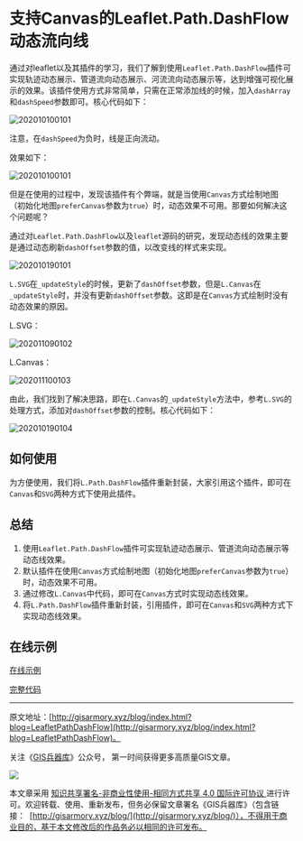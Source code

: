 # 支持Canvas的Leaflet.Path.DashFlow动态流向线
通过对leaflet以及其插件的学习，我们了解到使用`Leaflet.Path.DashFlow`插件可实现轨迹动态展示、管道流向动态展示、河流流向动态展示等，达到增强可视化展示的效果。该插件使用方式非常简单，只需在正常添加线的时候，加入`dashArray`和`dashSpeed`参数即可。核心代码如下：

![202010100101](http://blogimage.gisarmory.xyz/202010100101.png)

注意，在`dashSpeed`为负时，线是正向流动。

效果如下：

![202010100101](http://blogimage.gisarmory.xyz/202010100101.gif)

但是在使用的过程中，发现该插件有个弊端，就是当使用`Canvas`方式绘制地图（初始化地图`preferCanvas`参数为`true`）时，动态效果不可用。那要如何解决这个问题呢？

通过对`Leaflet.Path.DashFlow`以及`leaflet`源码的研究，发现动态线的效果主要是通过动态刷新`dashOffset`参数的值，以改变线的样式来实现。

![202010190101](https://blogimage.gisarmory.xyz/202010190101.png)

`L.SVG`在`_updateStyle`的时候，更新了`dashOffset`参数，但是`L.Canvas`在`_updateStyle`时，并没有更新`dashOffset`参数。这即是在`Canvas`方式绘制时没有动态效果的原因。

L.SVG：

![202011090102](https://blogimage.gisarmory.xyz/202011090102.png)

L.Canvas：

![202011100103](https://blogimage.gisarmory.xyz/202011100103.png)

由此，我们找到了解决思路，即在`L.Canvas`的`_updateStyle`方法中，参考`L.SVG`的处理方式，添加对`dashOffset`参数的控制。核心代码如下：

![202010190104](https://blogimage.gisarmory.xyz/202010190104.png)

## 如何使用

为方便使用，我们将`L.Path.DashFlow`插件重新封装，大家引用这个插件，即可在`Canvas`和`SVG`两种方式下使用此插件。



## 总结

1. 使用`Leaflet.Path.DashFlow`插件可实现轨迹动态展示、管道流向动态展示等动态线效果。
2. 默认插件在使用`Canvas`方式绘制地图（初始化地图`preferCanvas`参数为`true`）时，动态效果不可用。
3. 通过修改`L.Canvas`中代码，即可在`Canvas`方式时实现动态线效果。
4. 将`L.Path.DashFlow`插件重新封装，引用插件，即可在`Canvas`和`SVG`两种方式下实现动态线效果。

## 在线示例

[在线示例](
http://gisarmory.xyz/blog/index.html?demo=LeafletPathDashFlow)

[完整代码](
http://gisarmory.xyz/blog/index.html?source=LeafletPathDashFlow)

* * *

原文地址：[http://gisarmory.xyz/blog/index.html?blog=LeafletPathDashFlow](http://gisarmory.xyz/blog/index.html?blog=LeafletPathDashFlow)。

关注《[GIS兵器库](http://gisarmory.xyz/blog/index.html?blog=wechat)》公众号， 第一时间获得更多高质量GIS文章。

![](http://blogimage.gisarmory.xyz/20200923063756.png)

本文章采用 [知识共享署名-非商业性使用-相同方式共享 4.0 国际许可协议 ](https://creativecommons.org/licenses/by-nc-sa/4.0/deed.zh)进行许可。欢迎转载、使用、重新发布，但务必保留文章署名《GIS兵器库》（包含链接：  [http://gisarmory.xyz/blog/](http://gisarmory.xyz/blog/)），不得用于商业目的，基于本文修改后的作品务必以相同的许可发布。


